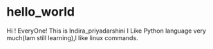 # hello_world
Hi ! EveryOne!
This is Indira_priyadarshini
I Like Python language very much(Iam still learning),l like linux commands.
